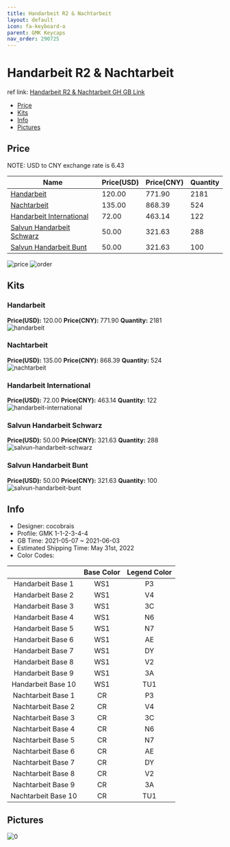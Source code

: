 ```yaml
---
title: Handarbeit R2 & Nachtarbeit 
layout: default
icon: fa-keyboard-o
parent: GMK Keycaps
nav_order: 290725
---
```


# Handarbeit R2 & Nachtarbeit 

ref link: [Handarbeit R2 & Nachtarbeit GH GB Link](https://geekhack.org/index.php?topic=112557)

* [Price](#price)
* [Kits](#kits)
* [Info](#info)
* [Pictures](#pictures)

## Price

NOTE: USD to CNY exchange rate is 6.43

| Name          | Price(USD)   |  Price(CNY) | Quantity |
| ------------- | ------------ |  ---------- | -------- |
|[Handarbeit](#handarbeit)|120.00|771.90|2181|
|[Nachtarbeit](#nachtarbeit)|135.00|868.39|524|
|[Handarbeit International](#handarbeit-international)|72.00|463.14|122|
|[Salvun Handarbeit Schwarz](#salvun-handarbeit-schwarz)|50.00|321.63|288|
|[Salvun Handarbeit Bunt](#salvun-handarbeit-bunt)|50.00|321.63|100|

<img src="{{ 'assets/images/gmk-keycaps/Handarbeit-R2-&-Nachtarbeit/price.png' | relative_url }}" alt="price" class="image featured">
<img src="{{ 'assets/images/gmk-keycaps/Handarbeit-R2-&-Nachtarbeit/order.png' | relative_url }}" alt="order" class="image featured">

## Kits
### Handarbeit  
**Price(USD):** 120.00	**Price(CNY):** 771.90	**Quantity:** 2181  
<img src="{{ 'assets/images/gmk-keycaps/Handarbeit-R2-&-Nachtarbeit/kits_pics/handarbeit.png' | relative_url }}" alt="handarbeit" class="image featured">

### Nachtarbeit  
**Price(USD):** 135.00	**Price(CNY):** 868.39	**Quantity:** 524  
<img src="{{ 'assets/images/gmk-keycaps/Handarbeit-R2-&-Nachtarbeit/kits_pics/nachtarbeit.png' | relative_url }}" alt="nachtarbeit" class="image featured">

### Handarbeit International  
**Price(USD):** 72.00	**Price(CNY):** 463.14	**Quantity:** 122  
<img src="{{ 'assets/images/gmk-keycaps/Handarbeit-R2-&-Nachtarbeit/kits_pics/handarbeit-international.png' | relative_url }}" alt="handarbeit-international" class="image featured">

### Salvun Handarbeit Schwarz  
**Price(USD):** 50.00	**Price(CNY):** 321.63	**Quantity:** 288  
<img src="{{ 'assets/images/gmk-keycaps/Handarbeit-R2-&-Nachtarbeit/kits_pics/salvun-handarbeit-schwarz.png' | relative_url }}" alt="salvun-handarbeit-schwarz" class="image featured">

### Salvun Handarbeit Bunt  
**Price(USD):** 50.00	**Price(CNY):** 321.63	**Quantity:** 100  
<img src="{{ 'assets/images/gmk-keycaps/Handarbeit-R2-&-Nachtarbeit/kits_pics/salvun-handarbeit-bunt.png' | relative_url }}" alt="salvun-handarbeit-bunt" class="image featured">

## Info
* Designer: cocobrais  
* Profile: GMK 1-1-2-3-4-4  
* GB Time: 2021-05-07 ~ 2021-06-03  
* Estimated Shipping Time: May 31st, 2022  
* Color Codes:  

| |Base Color     | Legend Color
| :-------------: | :-------------: | :------------:
|Handarbeit Base 1|WS1|P3
|Handarbeit Base 2|WS1|V4
|Handarbeit Base 3|WS1|3C
|Handarbeit Base 4|WS1|N6
|Handarbeit Base 5|WS1|N7
|Handarbeit Base 6|WS1|AE
|Handarbeit Base 7|WS1|DY
|Handarbeit Base 8|WS1|V2
|Handarbeit Base 9|WS1|3A
|Handarbeit Base 10|WS1|TU1
Nachtarbeit Base 1|CR|P3
Nachtarbeit Base 2|CR|V4
Nachtarbeit Base 3|CR|3C
Nachtarbeit Base 4|CR|N6
Nachtarbeit Base 5|CR|N7
Nachtarbeit Base 6|CR|AE
Nachtarbeit Base 7|CR|DY
Nachtarbeit Base 8|CR|V2
Nachtarbeit Base 9|CR|3A
Nachtarbeit Base 10|CR|TU1


## Pictures  
<img src="{{ 'assets/images/gmk-keycaps/Handarbeit-R2-&-Nachtarbeit/rendering_pics/0.png' | relative_url }}" alt="0" class="image featured">
